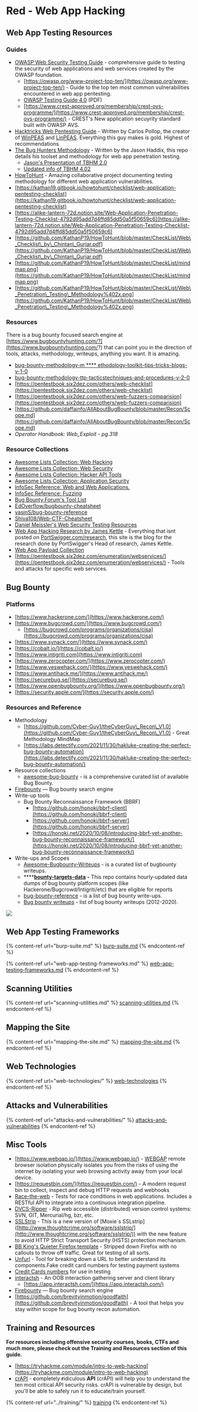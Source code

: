# Red - Web App Hacking

## **Web App Testing Resources**

### **Guides**

* [OWASP Web Security Testing Guide](https://owasp.org/www-project-web-security-testing-guide/) -  comprehensive guide to testing the security of web applications and web services created by the OWASP foundation.
  * [https://owasp.org/www-project-top-ten/](https://owasp.org/www-project-top-ten/) - Guide to the top ten most common vulnerabilities encountered in web app pentesting.
  * [OWASP Testing Guide 4.0](https://www.owasp.org/images/1/19/OTGv4.pdf) (PDF)
  * [https://www.crest-approved.org/membership/crest-ovs-programme/](https://www.crest-approved.org/membership/crest-ovs-programme/) -  CREST's New application secuyrity standard built with OWASP AVS.
* [Hacktricks Web Pentesting Guide](https://book.hacktricks.xyz/pentesting/pentesting-web) - Written by Carlos Pollop, the creator of [WinPEAS](https://github.com/carlospolop/privilege-escalation-awesome-scripts-suite) and [LinPEAS](https://github.com/carlospolop/privilege-escalation-awesome-scripts-suite). Everything this guy makes is gold. Highest of recommendations
* [The Bug Hunters Methodology](https://github.com/jhaddix/tbhm) - Written by the Jason Haddix, this repo details his toolset and methodology for web app penetration testing.
  * [Jason's Presentation of TBHM 2.0](https://docs.google.com/presentation/d/1VpRT8dFyTaFpQa9jhehtmGaC7TqQniMSYbUdlHN6VrY/edit#slide=id.p)
  * [Updated info of TBHM 4.02](https://docs.google.com/presentation/d/1MWWXXRvvesWL8V-GiwGssvg4iDM58\_RMeI\_SZ65VXwQ/mobilepresent?slide=id.p)
* [HowToHunt](https://kathan19.gitbook.io/howtohunt/) - Amazing collaborative project documenting testing methodology for different web application vulnerabilities.
* [https://kathan19.gitbook.io/howtohunt/checklist/web-application-pentesting-checklist](https://kathan19.gitbook.io/howtohunt/checklist/web-application-pentesting-checklist)
* [https://alike-lantern-72d.notion.site/Web-Application-Penetration-Testing-Checklist-4792d95add7d4ffd85dd50a5f50659c6](https://alike-lantern-72d.notion.site/Web-Application-Penetration-Testing-Checklist-4792d95add7d4ffd85dd50a5f50659c6)
* [https://github.com/KathanP19/HowToHunt/blob/master/CheckList/Web\_Checklist\_by\_Chintan\_Gurjar.pdf](https://github.com/KathanP19/HowToHunt/blob/master/CheckList/Web\_Checklist\_by\_Chintan\_Gurjar.pdf)
* [https://github.com/KathanP19/HowToHunt/blob/master/CheckList/mindmap.png](https://github.com/KathanP19/HowToHunt/blob/master/CheckList/mindmap.png)
* [https://github.com/KathanP19/HowToHunt/blob/master/CheckList/Web\_Penetration\_Testing\_Methodology%402x.png](https://github.com/KathanP19/HowToHunt/blob/master/CheckList/Web\_Penetration\_Testing\_Methodology%402x.png)

### Resources

There is a bug bounty focused search engine at [https://www.bugbountyhunting.com/?](https://www.bugbountyhunting.com/?) that can point you in the direction of  tools, attacks, methodology, writeups, anything you want. It is amazing.

* [bug-bounty-methodology-m **** ethodology-toolkit-tips-tricks-blogs-v-1-0](https://eforensicsmag.com/bug-bounty-methodology-methodology-toolkit-tips-tricks-blogs-v-1-0-by-sanyam-chawla/)
* [bug-bounty-methodology-ttp-tacticstechniques-and-procedures-v-2-0](https://eforensicsmag.com/bug-bounty-methodology-ttp-tacticstechniques-and-procedures-v-2-0/)
* [https://pentestbook.six2dez.com/others/web-checklist](https://pentestbook.six2dez.com/others/web-checklist)
* [https://pentestbook.six2dez.com/others/web-fuzzers-comparision](https://pentestbook.six2dez.com/others/web-fuzzers-comparision)
* [https://github.com/daffainfo/AllAboutBugBounty/blob/master/Recon/Scope.md](https://github.com/daffainfo/AllAboutBugBounty/blob/master/Recon/Scope.md)
* _Operator Handbook: Web\_Exploit - pg.318_

### **Resource Collections**

* [Awesome Lists Collection: Web Hacking](https://github.com/infoslack/awesome-web-hacking)
* [Awesome Lists Collection: Web Security](https://github.com/qazbnm456/awesome-web-security)
* [Awesome Lists Collection: Hacker API Tools](https://github.com/Hacker0x01/awesome-hacker-api-tools)
* [Awesome Lists Collection: Application Security](https://github.com/paragonie/awesome-appsec)
* [InfoSec Reference: Web and Web Applications.](https://github.com/rmusser01/Infosec\_Reference/blob/master/Draft/Web.md)
* [InfoSec Reference: Fuzzing](https://github.com/rmusser01/Infosec\_Reference/blob/master/Draft/Fuzzing.md)
* [Bug Bounty Forum's Tool List](https://bugbountyforum.com/tools/)
* [EdOverflow/bugbounty-cheatsheet](https://github.com/EdOverflow/bugbounty-cheatsheet)
* [yasinS/bug-bounty-reference](https://github.com/yasinS/bug-bounty-reference)
* [Shiva108/Web-CTF-Cheatsheet](https://github.com/Shiva108/CTF-notes/tree/master/Web-CTF-Cheatsheet)
* [Daniel Meissler's Web Security Testing Resources](https://danielmiessler.com/projects/webappsec\_testing\_resources/)
* [Web App Hacking Research by James Kettle](https://skeletonscribe.net/) - Everything that isnt posted on [PortSwigger.com/research](https://portswigger.net/research), this site is the blog for the research done by PortSwigger's Head of research, James Kettle.
* [Web App Payload Collection](https://github.com/foospidy/payloads)
* [https://pentestbook.six2dez.com/enumeration/webservices/](https://pentestbook.six2dez.com/enumeration/webservices/) - Tools and attacks for specific web services.

## **Bug Bounty**

### Platforms

* [https://www.hackerone.com/](https://www.hackerone.com/)
* [https://www.bugcrowd.com/](https://www.bugcrowd.com/)
  * [https://bugcrowd.com/programs/organizations/cisa](https://bugcrowd.com/programs/organizations/cisa)
* [https://www.synack.com/](https://www.synack.com/)
* [https://cobalt.io/](https://cobalt.io/)
* [https://www.intigriti.com](https://www.intigriti.com)
* [https://www.zerocopter.com/](https://www.zerocopter.com/)
* [https://www.yeswehack.com/](https://www.yeswehack.com/)
* [https://www.antihack.me/](https://www.antihack.me/)
* [https://securebug.se/](https://securebug.se/)
* [https://www.openbugbounty.org/](https://www.openbugbounty.org/)
* [https://security.apple.com/](https://security.apple.com/)

### Resources and Reference

* Methodology
  * [https://github.com/Cyber-Guy1/theCyberGuy\_Recon\_V1.0](https://github.com/Cyber-Guy1/theCyberGuy\_Recon\_V1.0) - Great Methodology MindMap
  * [https://labs.detectify.com/2021/11/30/hakluke-creating-the-perfect-bug-bounty-automation](https://labs.detectify.com/2021/11/30/hakluke-creating-the-perfect-bug-bounty-automation/)
* Resource collections
  * [awesome-bug-bounty](https://github.com/djadmin/awesome-bug-bounty) - is a comprehensive curated list of available Bug Bounty.
* [Firebounty](https://firebounty.com) — Bug bounty search engine
* Write-up tools
  * Bug Bounty Reconnaissance Framework (BBRF)
    * [https://github.com/honoki/bbrf-client](https://github.com/honoki/bbrf-client)
    * [https://github.com/honoki/bbrf-server](https://github.com/honoki/bbrf-server)
    * [https://honoki.net/2020/10/08/introducing-bbrf-yet-another-bug-bounty-reconnaissance-framework/](https://honoki.net/2020/10/08/introducing-bbrf-yet-another-bug-bounty-reconnaissance-framework/)
* Write-ups and Scopes
  * [Awesome-Bugbounty-Writeups](https://github.com/devanshbatham/Awesome-Bugbounty-Writeups) - is a curated list of bugbounty writeups.
  * ****[**bounty-targets-data**](https://github.com/arkadiyt/bounty-targets-data) **-** This repo contains hourly-updated data dumps of bug bounty platform scopes (like Hackerone/Bugcrowd/Intigriti/etc) that are eligible for reports
  * [bug-bounty-reference](https://github.com/ngalongc/bug-bounty-reference) - is a list of bug bounty write-ups.
  * [Bug bounty writeups](https://pentester.land/list-of-bug-bounty-writeups.html) - list of bug bounty writeups (2012-2020).

![](<../.gitbook/assets/image (25).png>)

## Web App Testing Frameworks

{% content-ref url="burp-suite.md" %}
[burp-suite.md](burp-suite.md)
{% endcontent-ref %}

{% content-ref url="web-app-testing-frameworks.md" %}
[web-app-testing-frameworks.md](web-app-testing-frameworks.md)
{% endcontent-ref %}

## **Scanning Utilities**

{% content-ref url="scanning-utilities.md" %}
[scanning-utilities.md](scanning-utilities.md)
{% endcontent-ref %}

## **Mapping the Site**

{% content-ref url="mapping-the-site.md" %}
[mapping-the-site.md](mapping-the-site.md)
{% endcontent-ref %}

## Web Technologies

{% content-ref url="web-technologies/" %}
[web-technologies](web-technologies/)
{% endcontent-ref %}

## **Attacks and Vulnerabilities**

{% content-ref url="attacks-and-vulnerabilities/" %}
[attacks-and-vulnerabilities](attacks-and-vulnerabilities/)
{% endcontent-ref %}

## **Misc Tools**

* [https://www.webgap.io/](https://www.webgap.io/) - [WEBGAP](https://www.urbandictionary.com/define.php?term=webgap) remote browser isolation physically isolates you from the risks of using the internet by isolating your web browsing activity away from your local device.
* [https://requestbin.com/](https://requestbin.com/) - A modern request bin to collect, inspect and debug HTTP requests and webhooks
* [Race-the-web](https://github.com/TheHackerDev/race-the-web) - Tests for race conditions in web applications. Includes a RESTful API to integrate into a continuous integration pipeline.
* [DVCS-Ripper](https://github.com/kost/dvcs-ripper) - Rip web accessible (distributed) version control systems: SVN, GIT, Mercurial/hg, bzr, etc.
* [SSLStrip](https://github.com/LeonardoNve/sslstrip2) - This is a new version of \[Moxie´s SSLstrip] ([http://www.thoughtcrime.org/software/sslstrip/](http://www.thoughtcrime.org/software/sslstrip/)) with the new feature to avoid HTTP Strict Transport Security (HSTS) protection mechanism.
* [BB King's Quieter Firefox template](https://bitbucket.org/mrbbking/quieter-firefox/src/master/) - Stripped down Firefox with no callouts to throw off traffic. Great for testing of all sorts.
* [Unfurl](https://dfir.blog/unfurl/) - Tool for breaking down a URL to better understand its components.Fake credit card numbers for testing payment systems
* [Credit Cards numbers](https://stripe.com/docs/testing#cards) for use in testing
* [interactsh](https://github.com/projectdiscovery/interactsh) - An OOB interaction gathering server and client library
  * [https://app.interactsh.com/](https://app.interactsh.com/)
* [Firebounty](https://firebounty.com) — Bug bounty search engine
* [https://github.com/brevityinmotion/goodfaith](https://github.com/brevityinmotion/goodfaith) - A tool that helps you stay within scope for bug bounty recon automation.

## **Training and Resources**

**For resources including offensive security courses, books, CTFs and much more, please check out the Training and Resources section of this guide.**

* [https://tryhackme.com/module/intro-to-web-hacking](https://tryhackme.com/module/intro-to-web-hacking)
* [crAPI](https://github.com/OWASP/crAPI) - **c**ompletely **r**idiculous **API** (crAPI) will help you to understand the ten most critical API security risks. crAPI is vulnerable by design, but you'll be able to safely run it to educate/train yourself.

{% content-ref url="../training/" %}
[training](../training/)
{% endcontent-ref %}
